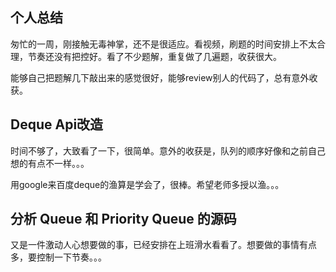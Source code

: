 ## 个人总结
匆忙的一周，刚接触无毒神掌，还不是很适应。看视频，刷题的时间安排上不太合理，节奏还没有把控好。看了不少题解，重复做了几遍题，收获很大。

能够自己把题解几下敲出来的感觉很好，能够review别人的代码了，总有意外收获。

## Deque Api改造
时间不够了，大致看了一下，很简单。意外的收获是，队列的顺序好像和之前自己想的有点不一样。。。

用google来百度deque的渔算是学会了，很棒。希望老师多授以渔。。。

## 分析 Queue 和 Priority Queue 的源码
又是一件激动人心想要做的事，已经安排在上班滑水看看了。想要做的事情有点多，要控制一下节奏。。。
